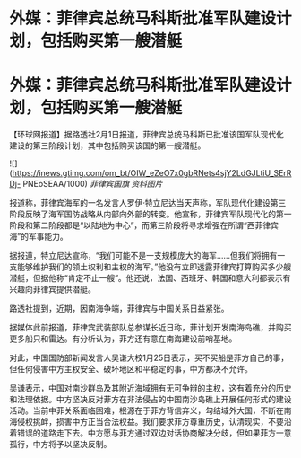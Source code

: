 # 外媒：菲律宾总统马科斯批准军队建设计划，包括购买第一艘潜艇

# 外媒：菲律宾总统马科斯批准军队建设计划，包括购买第一艘潜艇

【环球网报道】据路透社2月1日报道，菲律宾总统马科斯已批准该国军队现代化建设的第三阶段计划，其中包括购买该国的第一艘潜艇。

![](https://inews.gtimg.com/om_bt/OIW_eZeO7x0gbRNets4sjY2LdGJLtiU_SErRDj-
PNEoSEAA/1000) _菲律宾国旗 资料图片_

报道称，菲律宾海军的一名发言人罗伊·特立尼达当天声称，军队现代化建设第三阶段反映了海军国防战略从内部向外部的转变。他宣称，菲律宾军队现代化的第一阶段和第二阶段都是“以陆地为中心”，而第三阶段将寻求增强在所谓“西菲律宾海”的军事能力。

据报道，特立尼达宣称，“我们可能不是一支规模庞大的海军……但我们将拥有一支能够维护我们的领土权利和主权的海军。”他没有立即透露菲律宾打算购买多少艘潜艇，但据他称“肯定不止一艘”。他还说，法国、西班牙、韩国和意大利都表示有兴趣向菲律宾提供潜艇。

路透社提到，近期，因南海争端，菲律宾与中国关系日益紧张。

据媒体此前报道，菲律宾武装部队总参谋长近日称，菲计划开发南海岛礁，并购买更多船只和雷达。有分析认为，菲方还有意在南海建设前哨基地。

对此，中国国防部新闻发言人吴谦大校1月25日表示，买不买船是菲方自己的事，但任何侵害中方主权安全、破坏地区和平稳定的事，中方都决不允许。

吴谦表示，中国对南沙群岛及其附近海域拥有无可争辩的主权，这有着充分的历史和法理依据。中方坚决反对菲方在非法侵占的中国南沙岛礁上开展任何形式的建设活动。当前中菲关系面临困难，根源在于菲方背信弃义，勾结域外大国，不断在南海侵权挑衅，损害中方正当合法权益。我们要求菲方尊重历史，认清现实，不要沿着错误的道路走下去。中方愿与菲方通过双边对话协商解决分歧，但如果菲方一意孤行，中方将予以坚决反制。


